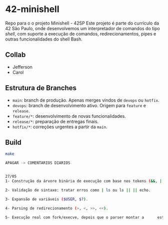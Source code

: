# 42-minishell
Repo para o o projeto Minishell - 42SP
Este projeto é parte do currículo da 42 São Paulo, onde desenvolvemos um interpretador de comandos do tipo *shell*, com suporte a execução de comandos, redirecionamentos, pipes e outras funcionalidades do shell Bash.

## Collab

- Jefferson
- Carol

## Estrutura de Branches

- `main`: branch de produção. Apenas merges vindos de `devops` ou `hotfix`.
- `devops`: branch de desenvolvimento ativo. Origem para `feature` e `release`.
- `feature/*`: desenvolvimento de novas funcionalidades.
- `release/*`: preparação de entregas finais.
- `hotfix/*`: correções urgentes a partir da `main`.

## Build

```bash
make

APAGAR -> COMENTARIOS DIARIOS


27/05
1- Construção da árvore binária de execução com base nos tokens (&&, ||, |, ()).

2- Validação de sintaxe: tratar erros como | ls ou ls || || echo.

3- Expansão de variáveis ($USER, $?).

4- Parsing de redirecionamento (>, <, >>, <<).

5- Execução real com fork/execve, depois que o parser montar a      estrutura.
